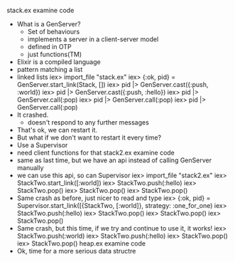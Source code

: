 stack.ex examine code
* What is a GenServer?
  - Set of behaviours
  - implements a server in a client-server model
  - defined in OTP
  - just functions(TM)
* Elixir is a compiled language
* pattern matching a list
* linked lists
iex> import_file "stack.ex"
iex> {:ok, pid} = GenServer.start_link(Stack, [])
iex> pid |> GenServer.cast({:push, :world})
iex> pid |> GenServer.cast({:push, :hello})
iex> pid |> GenServer.call(:pop)
iex> pid |> GenServer.call(:pop)
iex> pid |> GenServer.call(:pop)
* It crashed.
  - doesn't respond to any further messages
* That's ok, we can restart it.
* But what if we don't want to restart it every time?
* Use a Supervisor
* need client functions for that
stack2.ex examine code
* same as last time, but we have an api instead of calling GenServer manually
* we can use this api, so can Supervisor
iex> import_file "stack2.ex"
iex> StackTwo.start_link([:world])
iex> StackTwo.push(:hello)
iex> StackTwo.pop()
iex> StackTwo.pop()
iex> StackTwo.pop()
* Same crash as before, just nicer to read and type
iex> {:ok, pid} = Supervisor.start_link([{StackTwo, [:world]}, strategy: :one_for_one)
iex> StackTwo.push(:hello)
iex> StackTwo.pop()
iex> StackTwo.pop()
iex> StackTwo.pop()
* Same crash, but this time, if we try and continue to use it, it works!
iex> StackTwo.push(:world)
iex> StackTwo.push(:hello)
iex> StackTwo.pop()
iex> StackTwo.pop()
heap.ex examine code
* Ok, time for a more serious data structre
